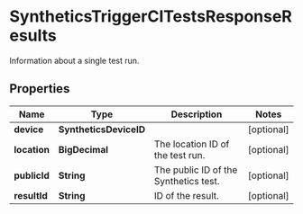 

# SyntheticsTriggerCITestsResponseResults

Information about a single test run.
## Properties

Name | Type | Description | Notes
------------ | ------------- | ------------- | -------------
**device** | **SyntheticsDeviceID** |  |  [optional]
**location** | **BigDecimal** | The location ID of the test run. |  [optional]
**publicId** | **String** | The public ID of the Synthetics test. |  [optional]
**resultId** | **String** | ID of the result. |  [optional]



